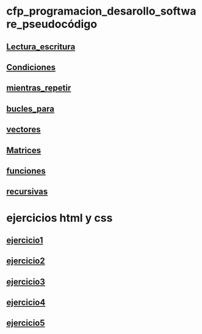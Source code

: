 # cfp_programacion_desarollo_software_pseudocódigo

## [Lectura_escritura](./pseudocodigo/escritura_lectura)
## [Condiciones](./pseudocodigo/condiciones/)
## [mientras_repetir](./pseudocodigo/mientras_repetir/)
## [bucles_para](./pseudocodigo/bucles_para/)
## [vectores](./pseudocodigo/vectores/)
## [Matrices](./pseudocodigo/matrices/)
## [funciones](./pseudocodigo/funciones/)
## [recursivas](./pseudocodigo/recursiva/)

# ejercicios html y css 
## [ejercicio1](./htmlycss/ejercicio1/)
## [ejercicio2](./htmlycss/ejercicio%202/)
## [ejercicio3](./htmlycss/ejercicio3/)
## [ejercicio4](./htmlycss/ejercicio4/)
## [ejercicio5](./htmlycss/ejercicio%205/)






